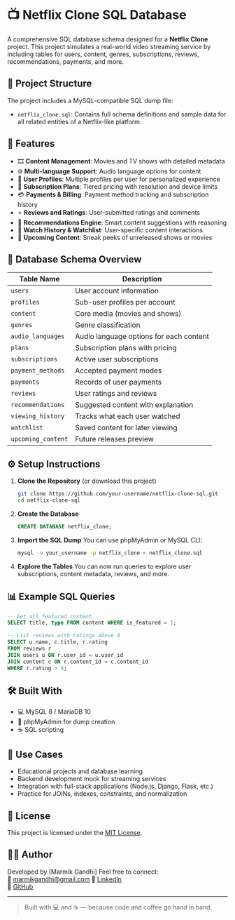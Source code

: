 
# 📺 Netflix Clone SQL Database

A comprehensive SQL database schema designed for a **Netflix Clone** project. This project simulates a real-world video streaming service by including tables for users, content, genres, subscriptions, reviews, recommendations, payments, and more.

## 📂 Project Structure

The project includes a MySQL-compatible SQL dump file:

- `netflix_clone.sql`: Contains full schema definitions and sample data for all related entities of a Netflix-like platform.

## 🧰 Features

- 🎞️ **Content Management**: Movies and TV shows with detailed metadata
- 🌐 **Multi-language Support**: Audio language options for content
- 👤 **User Profiles**: Multiple profiles per user for personalized experience
- 📄 **Subscription Plans**: Tiered pricing with resolution and device limits
- 💳 **Payments & Billing**: Payment method tracking and subscription history
- ⭐ **Reviews and Ratings**: User-submitted ratings and comments
- 🔁 **Recommendations Engine**: Smart content suggestions with reasoning
- 📝 **Watch History & Watchlist**: User-specific content interactions
- 🔮 **Upcoming Content**: Sneak peeks of unreleased shows or movies

## 🧱 Database Schema Overview

| Table Name          | Description |
|---------------------|-------------|
| `users`             | User account information |
| `profiles`          | Sub-user profiles per account |
| `content`           | Core media (movies and shows) |
| `genres`            | Genre classification |
| `audio_languages`   | Audio language options for each content |
| `plans`             | Subscription plans with pricing |
| `subscriptions`     | Active user subscriptions |
| `payment_methods`   | Accepted payment modes |
| `payments`          | Records of user payments |
| `reviews`           | User ratings and reviews |
| `recommendations`   | Suggested content with explanation |
| `viewing_history`   | Tracks what each user watched |
| `watchlist`         | Saved content for later viewing |
| `upcoming_content`  | Future releases preview |

## ⚙️ Setup Instructions

1. **Clone the Repository** (or download this project)
   ```bash
   git clone https://github.com/your-username/netflix-clone-sql.git
   cd netflix-clone-sql
   ```

2. **Create the Database**
   ```sql
   CREATE DATABASE netflix_clone;
   ```

3. **Import the SQL Dump**
   You can use phpMyAdmin or MySQL CLI:
   ```bash
   mysql -u your_username -p netflix_clone < netflix_clone.sql
   ```

4. **Explore the Tables**
   You can now run queries to explore user subscriptions, content metadata, reviews, and more.

## 📊 Example SQL Queries

```sql
-- Get all featured content
SELECT title, type FROM content WHERE is_featured = 1;

-- List reviews with ratings above 4
SELECT u.name, c.title, r.rating
FROM reviews r
JOIN users u ON r.user_id = u.user_id
JOIN content c ON r.content_id = c.content_id
WHERE r.rating > 4;
```

## 🛠 Built With

- 💻 MySQL 8 / MariaDB 10
- 📐 phpMyAdmin for dump creation
- ☕ SQL scripting

## 📌 Use Cases

- Educational projects and database learning
- Backend development mock for streaming services
- Integration with full-stack applications (Node.js, Django, Flask, etc.)
- Practice for JOINs, indexes, constraints, and normalization

## 📃 License

This project is licensed under the [MIT License](LICENSE).

## 🙋‍♀️ Author

Developed by [Marmik Gandhi]
Feel free to connect:  
📧 marmikgandhi@gmail.com
🔗 [LinkedIn](https://linkedin.com/in/yourprofile)  
🐙 [GitHub](https://github.com/your-username)

---

> Built with 💻 and ☕ — because code and coffee go hand in hand.

